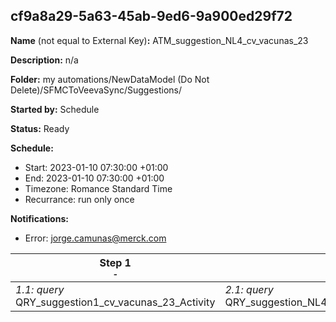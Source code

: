 ## cf9a8a29-5a63-45ab-9ed6-9a900ed29f72

**Name** (not equal to External Key)**:** ATM_suggestion_NL4_cv_vacunas_23

**Description:** n/a

**Folder:** my automations/NewDataModel (Do Not Delete)/SFMCToVeevaSync/Suggestions/

**Started by:** Schedule

**Status:** Ready

**Schedule:**

* Start: 2023-01-10 07:30:00 +01:00
* End: 2023-01-10 07:30:00 +01:00
* Timezone: Romance Standard Time
* Recurrance: run only once

**Notifications:**

* Error: jorge.camunas@merck.com

| Step 1<br>_<small>-</small>_ | Step 2<br>_<small>-</small>_ | Step 3<br>_<small>-</small>_ |
| --- | --- | --- |
| _1.1: query_<br>QRY_suggestion1_cv_vacunas_23_Activity | _2.1: query_<br>QRY_suggestion_NL4_cv_vacunas_Registration_23_Activity | _3.1: query_<br>QRY_suggestion_NL4_cv_vacunas_23_CRM_Info_Activity |
